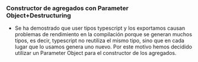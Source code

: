 ### Constructor de agregados con Parameter Object+Destructuring

- Se ha demostrado que user tipos typescript y los exportamos causan problemas de rendimiento en la compilación porque se 
generan muchos tipos, es decir, typescript no reutiliza el mismo tipo, sino que en cada lugar que lo usamos genera uno
nuevo. Por este motivo hemos decidido utilizar un Parameter Object para el constructor de los agregados.

